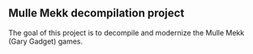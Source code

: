 ## Mulle Mekk decompilation project

The goal of this project is to decompile and modernize the Mulle Mekk (Gary Gadget) games.
